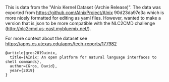 This is data from the "AInix Kernel Dataset (Archie Release)". The data was exported from https://github.com/AInixProject/AInix 90d23da97e3a which is more nicely formatted for editing as yaml files. However, wanted to make a version that is json to be more compatible with the NLC2CMD challenge (http://nlc2cmd.us-east.mybluemix.net/).

For more context about the dataset see https://apps.cs.utexas.edu/apps/tech-reports/177982
```
@article{gros2019ainix,
  title={AInix: An open platform for natural language interfaces to shell commands},
  author={Gros, David},
  year={2019}
}
```
